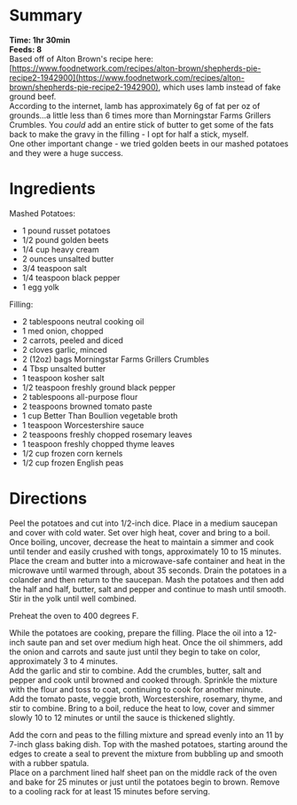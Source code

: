 # Summary
**Time: 1hr 30min**  
**Feeds: 8**  
Based off of Alton Brown's recipe here: [https://www.foodnetwork.com/recipes/alton-brown/shepherds-pie-recipe2-1942900](https://www.foodnetwork.com/recipes/alton-brown/shepherds-pie-recipe2-1942900), which uses lamb instead of fake ground beef.  
According to the internet, lamb has approximately 6g of fat per oz of grounds...a little less than 6 times more than Morningstar Farms Grillers Crumbles. You *could* add an entire stick of butter to get some of the fats back to make the gravy in the filling - I opt for half a stick, myself.  
One other important change - we tried golden beets in our mashed potatoes and they were a huge success.

# Ingredients
Mashed Potatoes:  
- 1 pound russet potatoes
- 1/2 pound golden beets
- 1/4 cup heavy cream
- 2 ounces unsalted butter
- 3/4 teaspoon salt
- 1/4 teaspoon black pepper
- 1 egg yolk  

Filling:  
- 2 tablespoons neutral cooking oil
- 1 med onion, chopped
- 2 carrots, peeled and diced
- 2 cloves garlic, minced
- 2 (12oz) bags Morningstar Farms Grillers Crumbles
- 4 Tbsp unsalted butter
- 1 teaspoon kosher salt
- 1/2 teaspoon freshly ground black pepper
- 2 tablespoons all-purpose flour
- 2 teaspoons browned tomato paste
- 1 cup Better Than Boullion vegetable broth
- 1 teaspoon Worcestershire sauce
- 2 teaspoons freshly chopped rosemary leaves
- 1 teaspoon freshly chopped thyme leaves
- 1/2 cup frozen corn kernels
- 1/2 cup frozen English peas

# Directions
Peel the potatoes and cut into 1/2-inch dice. Place in a medium saucepan and cover with cold water. Set over high heat, cover and bring to a boil. Once boiling, uncover, decrease the heat to maintain a simmer and cook until tender and easily crushed with tongs, approximately 10 to 15 minutes.  
Place the cream and butter into a microwave-safe container and heat in the microwave until warmed through, about 35 seconds. Drain the potatoes in a colander and then return to the saucepan. Mash the potatoes and then add the half and half, butter, salt and pepper and continue to mash until smooth. Stir in the yolk until well combined.  

Preheat the oven to 400 degrees F.

While the potatoes are cooking, prepare the filling. Place the oil into a 12-inch saute pan and set over medium high heat. Once the oil shimmers, add the onion and carrots and saute just until they begin to take on color, approximately 3 to 4 minutes.  
Add the garlic and stir to combine. Add the crumbles, butter, salt and pepper and cook until browned and cooked through. Sprinkle the mixture with the flour and toss to coat, continuing to cook for another minute.  
Add the tomato paste, veggie broth, Worcestershire, rosemary, thyme, and stir to combine. Bring to a boil, reduce the heat to low, cover and simmer slowly 10 to 12 minutes or until the sauce is thickened slightly.  

Add the corn and peas to the filling mixture and spread evenly into an 11 by 7-inch glass baking dish. Top with the mashed potatoes, starting around the edges to create a seal to prevent the mixture from bubbling up and smooth with a rubber spatula.  
Place on a parchment lined half sheet pan on the middle rack of the oven and bake for 25 minutes or just until the potatoes begin to brown. Remove to a cooling rack for at least 15 minutes before serving. 
